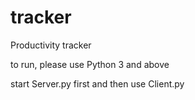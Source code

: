 # tracker
Productivity tracker

to run, please use Python 3 and above

start Server.py first and then use Client.py

